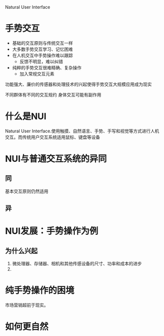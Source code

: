 Natural User Interface
# 手势交互

- 基础的交互原则与传统交互一样
- 大多数手势交互学习、记忆困难
- 在人机交互中手势操作难以跟踪
	- 反馈不明显，难以纠错
- 纯粹的手势交互很难精确、复杂操作
	- 加入常规交互元素


功能强大、廉价的传感器和处理技术的兴起使得手势交互大规模应用成为现实

不同群体有不同的交互规约
身体交互可能有副作用

# 什么是NUI

Natural User Interface.使用触摸、自然语言、手势、手写和视觉等方式进行人机交互。而传统用户交互系统适用鼠标、键盘等设备

# NUI与普通交互系统的异同


## 同

基本交互原则仍然适用

## 异

# NUI发展：手势操作为例


## 为什么兴起

1. 微处理器、存储器、相机和其他传感设备的尺寸、功率和成本的进步
2. 
# 纯手势操作的困境

市场营销超前于现实。


# 如何更自然
